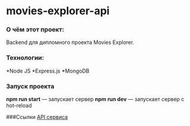 # movies-explorer-api

### О чём этот проект:
Backend для дипломного проекта Movies Explorer.

### Технологии:
*Node JS
*Express.js
*MongoDB

### Запуск проекта
**npm run start** — запускает сервер
**npm run dev** — запускает сервер с hot-reload

###Ссылки
[API сервиса](http://api.getmovies.nomoredomains.xyz/)

